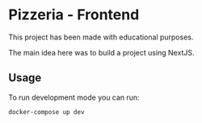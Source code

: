 # Pizzeria - Frontend

This project has been made with educational purposes.

The main idea here was to build a project using NextJS.

## Usage

To run development mode you can run:

```bash
docker-compose up dev
```
